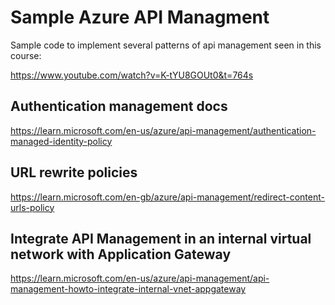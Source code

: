 # Sample Azure API Managment

Sample code to implement several patterns of api management seen in this course:

https://www.youtube.com/watch?v=K-tYU8GOUt0&t=764s

## Authentication management docs

https://learn.microsoft.com/en-us/azure/api-management/authentication-managed-identity-policy        


## URL rewrite policies

https://learn.microsoft.com/en-gb/azure/api-management/redirect-content-urls-policy

## Integrate API Management in an internal virtual network with Application Gateway

https://learn.microsoft.com/en-us/azure/api-management/api-management-howto-integrate-internal-vnet-appgateway
